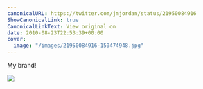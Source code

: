 ```yaml
---
canonicalURL: https://twitter.com/jmjordan/status/21950084916
ShowCanonicalLink: true
CanonicalLinkText: View original on
date: 2010-08-23T22:53:39+00:00
cover:
  image: "/images/21950084916-150474948.jpg"
---
```

My brand!

![](/images/21950084916-150474948.jpg)